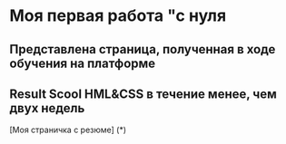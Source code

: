 # Моя первая работа "с нуля
## Представлена страница, полученная в ходе обучения на платформе
## Result Scool HML&CSS в течение менее, чем двух недель
[Моя страничка с резюме] (*)
